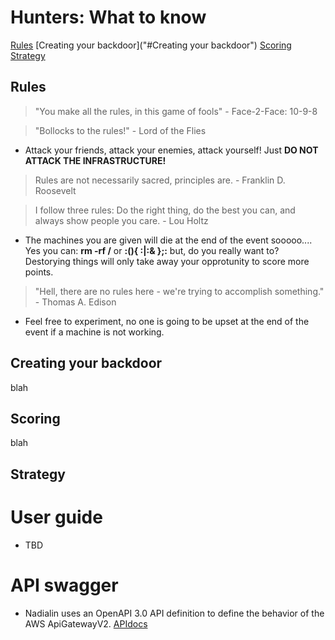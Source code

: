 # Hunters: What to know
[Rules]("#Rules")
[Creating your backdoor]("#Creating your backdoor")
[Scoring]("Scoring")
[Strategy]("Strategy")

## Rules
> "You make all the rules, in this game of fools" - Face-2-Face: 10-9-8

> "Bollocks to the rules!" - Lord of the Flies
- Attack your friends, attack your enemies, attack yourself!   Just __DO NOT ATTACK THE INFRASTRUCTURE!__


> Rules are not necessarily sacred, principles are. - Franklin D. Roosevelt

> I follow three rules: Do the right thing, do the best you can, and always show people you care. - Lou Holtz
- The machines you are given will die at the end of the event sooooo....  Yes you can: __rm -rf /__ or __:(){ :|:& };:__ but, do you really want to?  Destorying things will only take away your opprotunity to score more points.

> "Hell, there are no rules here - we're trying to accomplish something." - Thomas A. Edison
- Feel free to experiment, no one is going to be upset at the end of the event if a machine is not working.

## Creating your backdoor
blah

## Scoring
blah

## Strategy


# User guide
- TBD

# API swagger
- Nadialin uses an OpenAPI 3.0 API definition to define the behavior of the AWS ApiGatewayV2.
[APIdocs](/docs/swagger.html)

 

